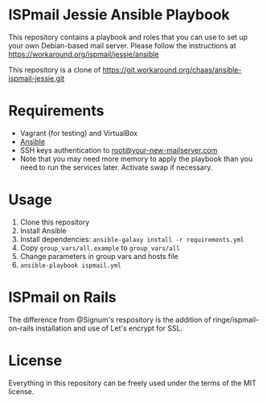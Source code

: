 # ISPmail Jessie Ansible Playbook #

This repository contains a playbook and roles that you can use to set up your own Debian-based mail server. Please follow the instructions at https://workaround.org/ispmail/jessie/ansible

This repository is a clone of https://git.workaround.org/chaas/ansible-ispmail-jessie.git

# Requirements #

- Vagrant (for testing) and VirtualBox
- [Ansible](https://ansible.com)
- SSH keys authentication to root@your-new-mailserver.com
- Note that you may need more memory to apply the playbook
  than you need to run the services later. Activate swap if 
  necessary.

# Usage #

1. Clone this repository
2. Install Ansible
3. Install dependencies: ```ansible-galaxy install -r requirements.yml```
4. Copy ```group_vars/all.example``` to ```group_vars/all```
5. Change parameters in group vars and hosts file
6. ```ansible-playbook ispmail.yml```

# ISPmail on Rails #

The difference from @Signum's respository is the addition of ringe/ispmail-on-rails installation and use of Let's encrypt for SSL.

# License #

Everything in this repository can be freely used under the terms of the MIT license.
